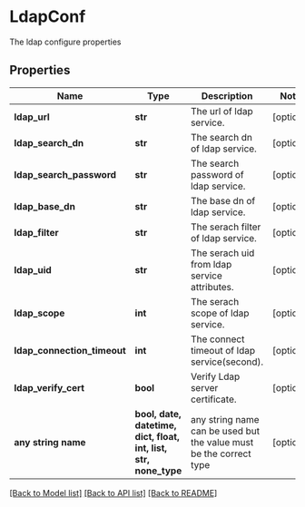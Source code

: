 # LdapConf

The ldap configure properties

## Properties
Name | Type | Description | Notes
------------ | ------------- | ------------- | -------------
**ldap_url** | **str** | The url of ldap service. | [optional] 
**ldap_search_dn** | **str** | The search dn of ldap service. | [optional] 
**ldap_search_password** | **str** | The search password of ldap service. | [optional] 
**ldap_base_dn** | **str** | The base dn of ldap service. | [optional] 
**ldap_filter** | **str** | The serach filter of ldap service. | [optional] 
**ldap_uid** | **str** | The serach uid from ldap service attributes. | [optional] 
**ldap_scope** | **int** | The serach scope of ldap service. | [optional] 
**ldap_connection_timeout** | **int** | The connect timeout of ldap service(second). | [optional] 
**ldap_verify_cert** | **bool** | Verify Ldap server certificate. | [optional] 
**any string name** | **bool, date, datetime, dict, float, int, list, str, none_type** | any string name can be used but the value must be the correct type | [optional]

[[Back to Model list]](../README.md#documentation-for-models) [[Back to API list]](../README.md#documentation-for-api-endpoints) [[Back to README]](../README.md)


